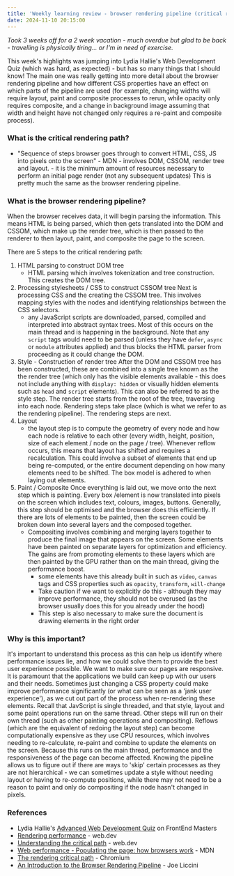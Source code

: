 ```yaml
---
title: 'Weekly learning review - browser rendering pipeline (critical rendering path)'
date: 2024-11-10 20:15:00
---
```


_Took 3 weeks off for a 2 week vacation - much overdue but glad to be back - travelling is physically tiring... or I'm in need of exercise._

This week's highlights was jumping into Lydia Hallie's Web Development Quiz (which was hard, as expected) - but has so many things that I should know!
The main one was really getting into more detail about the browser rendering pipeline and how different CSS properties have an effect on which parts of the pipeline are used (for example, changing widths will require layout, paint and composite processes to rerun, while opacity only requires composite, and a change in background image assuming that width and height have not changed only requires a re-paint and composite process).

### What is the critical rendering path?

- "Sequence of steps browser goes through to convert HTML, CSS, JS into pixels onto the screen" - MDN - involves DOM, CSSOM, render tree and layout. - it is the minimum amount of resources necessary to perform an initial page render (not any subsequent updates)
  This is pretty much the same as the browser rendering pipeline.

### What is the browser rendering pipeline?

When the browser receives data, it will begin parsing the information. This means HTML is being parsed, which then gets translated into the DOM and CSSOM, which make up the render tree, which is then passed to the renderer to then layout, paint, and composite the page to the screen.

There are 5 steps to the critical rendering path:

1. HTML parsing to construct DOM tree
   - HTML parsing which involves tokenization and tree construction. This creates the DOM tree.
2. Processing stylesheets / CSS to construct CSSOM tree
   Next is processing CSS and the creating the CSSOM tree. This involves mapping styles with the nodes and identifying relationships between the CSS selectors.
   - any JavaScript scripts are downloaded, parsed, compiled and interpreted into abstract syntax trees. Most of this occurs on the main thread and is happening in the background. Note that any `script` tags would need to be parsed (unless they have `defer`, `async` or `module` attributes applied) and thus blocks the HTML parser from proceeding as it could change the DOM.
3. Style - Construction of render tree
   After the DOM and CSSOM tree has been constructed, these are combined into a single tree known as the the render tree (which only has the visible elements available - this does not include anything with `display: hidden` or visually hidden elements such as `head` and `script` elements). This can also be referred to as the style step. The render tree starts from the root of the tree, traversing into each node. Rendering steps take place (which is what we refer to as the rendering pipeline).
   The rendering steps are next.
4. Layout
   - the layout step is to compute the geometry of every node and how each node is relative to each other (every width, height, position, size of each element / node on the page / tree). Whenever reflow occurs, this means that layout has shifted and requires a recalculation. This could involve a subset of elements that end up being re-computed, or the entire document depending on how many elements need to be shifted. The box model is adhered to when laying out elements.
5. Paint / Composite
   Once everything is laid out, we move onto the next step which is painting. Every box /element is now translated into pixels on the screen which includes text, colours, images, buttons. Generally, this step should be optimised and the browser does this efficiently. If there are lots of elements to be painted, then the screen could be broken down into several layers and the composed together.
   - Compositing involves combining and merging layers together to produce the final image that appears on the screen. Some elements have been painted on separate layers for optimization and efficiency. The gains are from promoting elements to these layers which are then painted by the GPU rather than on the main thread, giving the performance boost.
     - some elements have this already built in such as `video`, `canvas` tags and CSS properties such as `opacity`, `transform`, `will-change`
     - Take caution if we want to explicitly do this - although they may improve performance, they should not be overused (as the browser usually does this for you already under the hood)
     - This step is also necessary to make sure the document is drawing elements in the right order

### Why is this important?

It's important to understand this process as this can help us identify where performance issues lie, and how we could solve them to provide the best user experience possible. We want to make sure our pages are responsive. It is paramount that the applications we build can keep up with our users and their needs. Sometimes just changing a CSS property could make improve performance significantly (or what can be seen as a 'jank user experience'), as we cut out part of the process when re-rendering these elements.
Recall that JavScript is single threaded, and that style, layout and some paint operations run on the same thread. Other steps will run on their own thread (such as other painting operations and compositing).
Reflows (which are the equivalent of redoing the layout step) can become computationally expensive as they use CPU resources, which involves needing to re-calculate, re-paint and combine to update the elements on the screen. Because this runs on the main thread, performance and the responsiveness of the page can become affected.
Knowing the pipeline allows us to figure out if there are ways to 'skip' certain processes as they are not hierarchical - we can sometimes update a style without needing layout or having to re-compute positions, while there may not need to be a reason to paint and only do compositing if the node hasn't changed in pixels.

### References

- Lydia Hallie's [Advanced Web Development Quiz](https://frontendmasters.com/courses/web-dev-quiz/) on FrontEnd Masters
- [Rendering performance](https://web.dev/articles/rendering-performance) - web.dev
- [Understanding the critical path](https://web.dev/learn/performance/understanding-the-critical-path) - web.dev
- [Web performance - Populating the page: how browsers work](https://developer.mozilla.org/en-US/docs/Web/Performance/How_browsers_work) - MDN
- [The rendering critical path](https://www.chromium.org/developers/the-rendering-critical-path/) - Chromium
- [An Introduction to the Browser Rendering Pipeline](https://webperf.tips/tip/browser-rendering-pipeline/) - Joe Liccini
